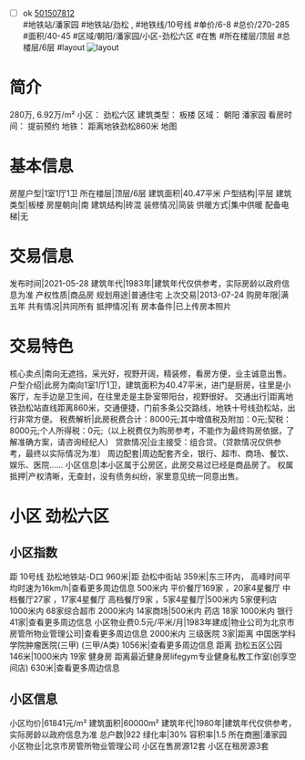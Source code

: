 - [ ] ok [501507812](https://bj.5i5j.com/ershoufang/501507812.html)  
 #地铁站/潘家园 #地铁站/劲松 ,  #地铁线/10号线
#单价/6-8 #总价/270-285 #面积/40-45   #区域/朝阳/潘家园/小区-劲松六区 #在售 #所在楼层/顶层 #总楼层/6层 #layout 
![layout](http://image2a.5i5j.com/bdir/layout/6ecad8b7827443bfbe2bff62a7233157.jpg_P5.jpg) 
# 简介 
 280万,  6.92万/m² 
小区： 劲松六区
建筑类型： 板楼
区域： 朝阳 潘家园
看房时间： 提前预约
地铁： 距离地铁劲松860米 地图
# 基本信息 
 房屋户型|1室1厅1卫
所在楼层|顶层/6层
建筑面积|40.47平米
户型结构|平层
建筑类型|板楼
房屋朝向|南
建筑结构|砖混
装修情况|简装
供暖方式|集中供暖
配备电梯|无
# 交易信息 
 发布时间|2021-05-28
建筑年代|1983年|建筑年代仅供参考，实际房龄以政府信息为准
产权性质|商品房
规划用途|普通住宅
上次交易|2013-07-24
购房年限|满五年
共有情况|共同所有
抵押情况|有
房本备件|已上传房本照片
# 交易特色 
 核心卖点|南向无遮挡，采光好，视野开阔，精装修，看房方便，业主诚意出售。
户型介绍|此房为南向1室1厅1卫，建筑面积为40.47平米，进门是厨房，往里是小客厅，左手边是卫生间，在往里走是主卧室带阳台，视野很好。
交通出行|距离地铁劲松站直线距离860米，交通便捷，门前多条公交路线，地铁十号线劲松站，出行非常方便。
税费解析|此房税费合计：8000元;其中增值税及附加：0元;契税：8000元;个人所得税：0元;（以上税费仅为购房参考，不能作为最终购房依据，了解准确方案，请咨询经纪人）
贷款情况|业主接受：组合贷。（贷款情况仅供参考，最终以实际情况为准）
周边配套|周边配套齐全，银行、超市、商场、餐饮、娱乐、医院……
小区信息|本小区属于公房区，此房交易过已经是商品房了。
权属抵押|产权清晰，无查封，没有债务纠纷，家里意见统一同意出售。
# 小区 劲松六区
## 小区指数 
 距 10号线 劲松地铁站-D口 960米|距 劲松中街站 359米|东三环内， 高峰时间平均时速为16km/h|查看更多周边信息
500米内 平价餐厅169家 ，20家4星餐厅
中档餐厅27家 ，17家4星餐厅
高档餐厅9家 ，5家4星餐厅|500米内 5家便利店
1000米内 68家综合超市
2000米内 14家商场|500米内 药店 18家
1000米内 银行 41家|查看更多周边信息
小区物业费0.5元/平米/月|1983年建成|物业公司为北京市房管所物业管理公司|查看更多周边信息
2000米内 三级医院 3家|距离 中国医学科学院肿瘤医院(三甲) (三甲/A类) 1056米|查看更多周边信息
距离 劲松五区公园 146米|1000米内 19家 健身房
距离最近健身房lifegym专业健身私教工作室(创享空间店) 630米|查看更多周边信息
## 小区信息 
 小区均价|61841元/m²
建筑面积|60000m²
建筑年代|1980年|建筑年代仅供参考，实际房龄以政府信息为准
总户数|922
绿化率|30%
容积率|1.5
所在商圈|潘家园
小区物业|北京市房管所物业管理公司
小区在售房源12套
小区在租房源3套
